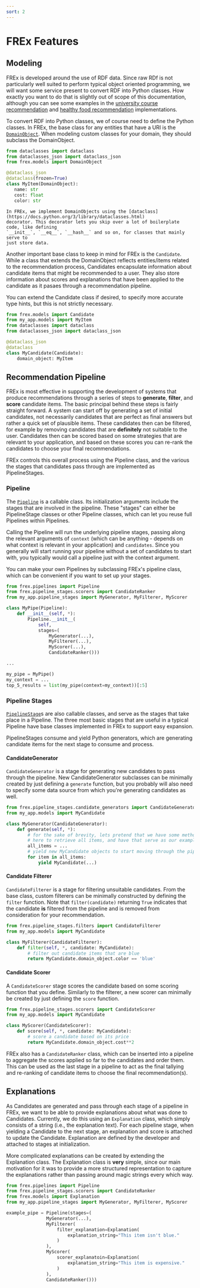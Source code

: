 ```yaml
---
sort: 2
---
```


# FREx Features

## Modeling

FREx is developed around the use of RDF data. Since raw RDf is not particularly
well suited to perform typical object oriented programming, we will want some 
service present to convert RDF into Python classes. How exactly you want to do
that is slightly out of scope of this documentation, although you can see some 
examples in the [university course recommendation](/FREx/pages/escore.html) and 
[healthy food recommendation](/FREx/pages/food.html) implementations.

To convert RDF into Python classes, we of course need to define the Python classes.
In FREx, the base class for any entities that have a URI is the [`DomainObject`](https://solashirai.github.io/FREx/build/html/frex.models.html#module-frex.models.domain_object).
When modeling custom classes for your domain, they should subclass the DomainObject.

 ```python
from dataclasses import dataclass
from dataclasses_json import dataclass_json
from frex.models import DomainObject

@dataclass_json
@dataclass(frozen=True)
class MyItem(DomainObject):
    name: str
    cost: float
    color: str
``` 

```note
In FREx, we implement DomainObjects using the [dataclass](https://docs.python.org/3/library/dataclasses.html) 
decorator. This decorator lets you skip over a lot of boilerplate code, like defining
`__init__`, `__eq__`, `__hash__` and so on, for classes that mainly serve to
just store data.  
```

Another important base class to keep in mind for FREx is the `Candidate`. While
a class that extends the DomainObject reflects entities/items related to the recommendation
process, Candidates encapsulate information about candidate items that might be
recommended to a user. They also store information about scores and explanations
that have been applied to the candidate as it pasaes through a recommendation pipeline. 

You can extend the Candidate class if desired, to specify
more accurate type hints, but this is not strictly necessary.

```python
from frex.models import Candidate
from my_app.models import MyItem
from dataclasses import dataclass
from dataclasses_json import dataclass_json

@dataclass_json
@dataclass
class MyCandidate(Candidate):
    domain_object: MyItem
```

## Recommendation Pipeline

FREx is most effective in supporting the development of systems
that produce recommendations through a series of steps to __generate__, __filter__,
and __score__ candidate items. The basic principal behind these steps is fairly
straight forward. A system can start off by generating a set of initial candidates,
not necessarily candidates that are perfect as final answers but rather a quick set
of plausible items. These candidates then can be filtered, for example by
removing candidates that are __definitely__ not suitable to the user. 
Candidates then can be scored based on some strategies that are relevant
to your application, and based on these scores you can re-rank the candidates
to choose your final recommendations.

FREx controls this overall process using the Pipeline class, and the various
the stages that candidates pass through are implemented as PipelineStages.

### Pipeline

The [`Pipeline`](https://solashirai.github.io/FREx/build/html/frex.pipelines.html) is
a callable class. Its initialization arguments include the stages that are involved in
the pipeline. These "stages" can either be PipelineStage classes or other
Pipeline classes, which can let you reuse full Pipelines within Pipelines.

Calling the Pipeline will run the underlying pipeline stages, passing
along the relevant arguments of `context` (which can be anything - depends on what context
is relevant in your application) and `candidates`. Since you generally will
start running your pipeline without a set of candidates to start with,
you typically would call a pipeline just with the context argument.

You can make your own Pipelines by subclassing FREx's pipeline class, which can 
be convenient if you want to set up your stages.
```python
from frex.pipelines import Pipeline
from frex.pipeline_stages.scorers import CandidateRanker 
from my_app.pipeline_stages import MyGenerator, MyFilterer, MyScorer

class MyPipe(Pipeline):
    def __init__(self, *):
        Pipeline.__init__(
            self, 
            stages=(
                MyGenerator(...),
                MyFilterer(...),
                MyScorer(...),
                CandidateRanker()))

...

my_pipe = MyPipe()
my_context = ...
top_5_results = list(my_pipe(context=my_context))[:5]
``` 

### Pipeline Stages

[`PipelineStage`](https://solashirai.github.io/FREx/build/html/frex.pipeline_stages.html#frex.pipeline_stages.pipeline_stage.PipelineStage)s
are also callable classes, and serve as the stages that take place in
a Pipeline. The three most basic stages that are useful in a typical Pipeline have
base classes implemented in FREx to support easy expansion.

PipelineStages consume and yield Python generators, which are generating
candidate items for the next stage to consume and process.

#### CandidateGenerator

`CandidateGenerator` is a stage for generating new candidates to pass through
the pipeline. New CandidateGenerator subclasses can be minimally created by just
defining a `generate` function, but you probably will also need to specify
some data source from which you're generating candidates as well.

```python
from frex.pipeline_stages.candidate_generators import CandidateGenerator
from my_app.models import MyCandidate 

class MyGenerator(CandidateGenerator):
    def generate(self, *):
        # for the sake of brevity, lets pretend that we have some method
        # here to retrieve all items, and have that serve as our example generator
        all_items = ...
        # yield new MyCandidate objects to start moving through the pipeline
        for item in all_items:
            yield MyCandidate(...)
``` 

#### Candidate Filterer

`CandidateFilterer` is a stage for filtering unsuitable candidates. From
the base class, custom filterers can be minimally constructed by defining the
`filter` function. Note that `filter(candidate)` returning `True` indicates
that the candidate **is** filtered from the pipeline and is removed from consideration
for your recommendation.

```python
from frex.pipeline_stages.filters import CandidateFilterer 
from my_app.models import MyCandidate

class MyFilterer(CandidateFilterer):
    def filter(self, *, candidate: MyCandidate):
        # filter out candidate items that are blue
        return MyCandidate.domain_object.color == 'blue'
``` 

#### Candidate Scorer

A `CandidateScorer` stage scores the candidate based on some scoring function
that you define. Similarly to the filterer, a new scorer can minimally
be created by just defining the `score` function. 

```python
from frex.pipeline_stages.scorers import CandidateScorer 
from my_app.models import MyCandidate

class MyScorer(CandidateScorer):
    def score(self, *, candidate: MyCandidate):
        # score a candidate based on its price
        return MyCandidate.domain_object.cost**2
``` 

FREx also has a `CandidateRanker` class, which can be inserted into a pipeline
to aggregate the scores applied so far to the candidates and order them. This can
be used as the last stage in a pipeline to act as the final tallying and re-ranking
of candidate items to choose the final recommendation(s).

## Explanations

As Candidates are generated and pass through each stage of a pipeline in FREx,
we want to be able to provide explanations about what was done to Candidates.
Currently, we do this using an `Explanation` class, which simply consists of a 
string (i.e., the explanation text). For each pipeline stage, when yielding
a Candidate to the next stage, an explanation and score is attached to update
the Candidate. Explanation are defined by the developer and attached to stages
at initialization.

More complicated explanations can be created by extending the Explanation class.
The Explanation class is __very__ simple, since our main motivation for it was
to provide a more structured representation to capture the explanations rather
than passing around magic strings every which way.

 ```python
from frex.pipelines import Pipeline
from frex.pipeline_stages.scorers import CandidateRanker 
from frex.models import Explanation
from my_app.pipeline_stages import MyGenerator, MyFilterer, MyScorer

example_pipe = Pipeline(stages=(
                MyGenerator(...),
                MyFilterer(
                    filter_explanation=Explanation(
                        explanation_string="This item isn't blue."
                    ) 
                ),
                MyScorer(
                    scorer_explanatoin=Explanation(
                        explanation_string="This item is expensive."
                    ) 
                ),
                CandidateRanker()))
``` 
